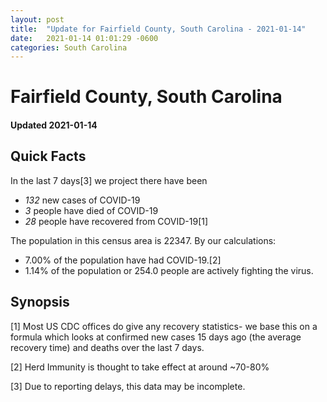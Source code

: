 ```yaml
---
layout: post
title:  "Update for Fairfield County, South Carolina - 2021-01-14"
date:   2021-01-14 01:01:29 -0600
categories: South Carolina
---
```


# Fairfield County, South Carolina
#### Updated 2021-01-14

## Quick Facts

In the last 7 days[3] we project there have been
- *132* new cases of COVID-19
- *3* people have died of COVID-19
- *28* people have recovered from COVID-19[1]

The population in this census area is 22347. By our calculations:
- 7.00% of the population have had COVID-19.[2]
- 1.14% of the population or 254.0 people are actively fighting the virus.

## Synopsis




[1] Most US CDC offices do give any recovery statistics- we base this on a formula which looks at confirmed new cases
15 days ago (the average recovery time) and deaths over the last 7 days.

[2] Herd Immunity is thought to take effect at around ~70-80%

[3] Due to reporting delays, this data may be incomplete.
 
    